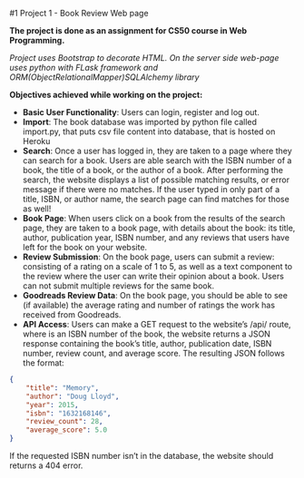 #1 Project 1 - Book Review Web page


**The project is done as an assignment for CS50 course in Web Programming.**

_Project uses Bootstrap to decorate HTML. On the server side web-page uses python with FLask framework and ORM(ObjectRelationalMapper)SQLAlchemy library_


__Objectives achieved while working on the project:__


- **Basic User Functionality**: Users can login, register and log out.
- **Import**: The book database was imported by python file called import.py, that puts csv file content into database, that is hosted on Heroku 
- **Search**: Once a user has logged in, they are taken to a page where they can search for a book. Users are able search with the ISBN number of a book, the title of a book, or the author of a book. After performing the search, the website displays a list of possible matching results, or error message if there were no matches. If the user typed in only part of a title, ISBN, or author name, the search page can find matches for those as well!
- **Book Page**: When users click on a book from the results of the search page, they are taken to a book page, with details about the book: its title, author, publication year, ISBN number, and any reviews that users have left for the book on your website.
- **Review Submission**: On the book page, users can submit a review: consisting of a rating on a scale of 1 to 5, as well as a text component to the review where the user can write their opinion about a book. Users can not submit multiple reviews for the same book. 
- **Goodreads Review Data**: On the book page, you should be able to see (if available) the average rating and number of ratings the work has received from Goodreads.
- **API Access**: Users  can make a GET request to the website’s /api/<isbn> route, where <isbn> is an ISBN number of the book, the website returns a JSON response containing the book’s title, author, publication date, ISBN number, review count, and average score. The resulting JSON follows the format:
```JSON
{
    "title": "Memory",
    "author": "Doug Lloyd",
    "year": 2015,
    "isbn": "1632168146",
    "review_count": 28,
    "average_score": 5.0
}
```
If the requested ISBN number isn’t in the database, the website should returns a 404 error.

